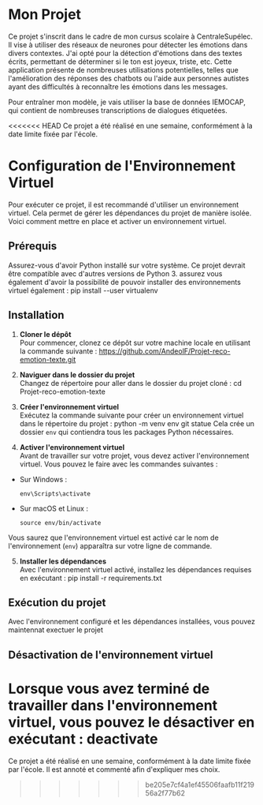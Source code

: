 # Mon Projet

Ce projet s'inscrit dans le cadre de mon cursus scolaire à CentraleSupélec. Il vise à utiliser des réseaux de neurones pour détecter les émotions dans divers contextes. J'ai opté pour la détection d'émotions dans des textes écrits, permettant de déterminer si le ton est joyeux, triste, etc. Cette application présente de nombreuses utilisations potentielles, telles que l'amélioration des réponses des chatbots ou l'aide aux personnes autistes ayant des difficultés à reconnaître les émotions dans les messages.

Pour entraîner mon modèle, je vais utiliser la base de données IEMOCAP, qui contient de nombreuses transcriptions de dialogues étiquetées.

<<<<<<< HEAD
Ce projet a été réalisé en une semaine, conformément à la date limite fixée par l'école.

# Configuration de l'Environnement Virtuel

Pour exécuter ce projet, il est recommandé d'utiliser un environnement virtuel. Cela permet de gérer les dépendances du projet de manière isolée. Voici comment mettre en place et activer un environnement virtuel.

## Prérequis

Assurez-vous d'avoir Python installé sur votre système. Ce projet devrait être compatible avec d'autres versions de Python 3.
assurez vous également d'avoir la possibilité de pouvoir installer des environnements virtuel également : pip install --user virtualenv 

## Installation

1. **Cloner le dépôt**  
   Pour commencer, clonez ce dépôt sur votre machine locale en utilisant la commande suivante : https://github.com/AndeolF/Projet-reco-emotion-texte.git

2. **Naviguer dans le dossier du projet**  
Changez de répertoire pour aller dans le dossier du projet cloné : cd Projet-reco-emotion-texte

3. **Créer l'environnement virtuel**  
Exécutez la commande suivante pour créer un environnement virtuel dans le répertoire du projet : python -m venv env
git statue
Cela crée un dossier `env` qui contiendra tous les packages Python nécessaires.

4. **Activer l'environnement virtuel**  
Avant de travailler sur votre projet, vous devez activer l'environnement virtuel. Vous pouvez le faire avec les commandes suivantes :

- Sur Windows :
  ```
  env\Scripts\activate
  ```
- Sur macOS et Linux :
  ```
  source env/bin/activate
  ```

Vous saurez que l'environnement virtuel est activé car le nom de l'environnement (`env`) apparaîtra sur votre ligne de commande.

5. **Installer les dépendances**  
Avec l'environnement virtuel activé, installez les dépendances requises en exécutant : pip install -r requirements.txt

## Exécution du projet

Avec l'environnement configuré et les dépendances installées, vous pouvez maintennat exectuer le projet

## Désactivation de l'environnement virtuel

Lorsque vous avez terminé de travailler dans l'environnement virtuel, vous pouvez le désactiver en exécutant : deactivate
=======
Ce projet a été réalisé en une semaine, conformément à la date limite fixée par l'école. Il est annoté et commenté afin d'expliquer mes choix.
>>>>>>> be205e7cf4a1ef45506faafb11f21956a2f77b62
